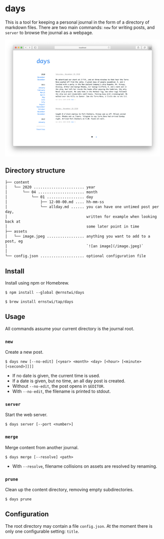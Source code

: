 # days

This is a tool for keeping a personal journal in the form of a directory of markdown files. There are two main commands: `new` for writing posts, and `server` to browse the journal as a webpage.

<p align='center'>
    <img src='https://github.com/ernstwi/days/raw/master/screenshot.png' width='600'>
</p>

## Directory structure

```
├── content
│   └── 2020 ....................... year
│       └── 04 ..................... month
│           └── 01 ................. day
│               ├── 12-00-00.md .... hh-mm-ss
│               └── allday.md ...... you can have one untimed post per day,
│                                    written for example when looking back at
│                                    some later point in time
├── assets
│   └── image.jpeg ................. anything you want to add to a post, eg
│                                    `![an image](/image.jpeg)`
│
└── config.json .................... optional configuration file
```

## Install

Install using npm or Homebrew.

```
$ npm install --global @ernstwi/days
```

```
$ brew install ernstwi/tap/days
```

## Usage

All commands assume your current directory is the journal root.

### `new`

Create a new post.

```
$ days new [--no-edit] [<year> <month> <day> [<hour> [<minute> [<second>]]]]
```

- If no date is given, the current time is used.
- If a date is given, but no time, an all day post is created.
- Without `--no-edit`, the post opens in `$EDITOR`.
- With `--no-edit`, the filename is printed to stdout.

### `server`

Start the web server.

```
$ days server [--port <number>]
```

### `merge`

Merge content from another journal.

```
$ days merge [--resolve] <path>
```

- With `--resolve`, filename collisions on assets are resolved by renaming.

### `prune`

Clean up the content directory, removing empty subdirectories.

```
$ days prune
```

## Configuration

The root directory may contain a file `config.json`. At the moment there is only one configurable setting: `title`.
